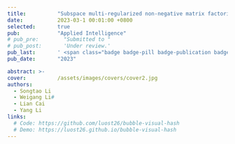 ```yaml
---
title:          "Subspace multi-regularized non-negative matrix factorization for hyperspectral unmixing"
date:           2023-03-1 00:01:00 +0800
selected:       true
pub:            "Applied Intelligence"
# pub_pre:        "Submitted to "
# pub_post:       'Under review.'
pub_last:       ' <span class="badge badge-pill badge-publication badge-success">SCI 2区</span>'
pub_date:       "2023"

abstract: >-
cover:          /assets/images/covers/cover2.jpg
authors:
  - Songtao Li
  - Weigang Li#
  - Lian Cai
  - Yang Li
links:
  # Code: https://github.com/luost26/bubble-visual-hash
  # Demo: https://luost26.github.io/bubble-visual-hash
---
```

